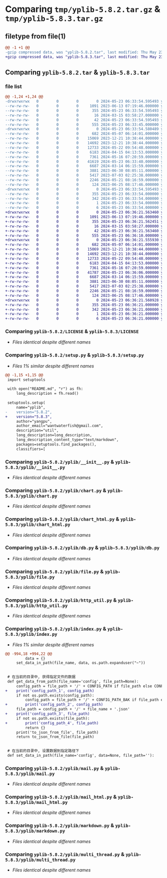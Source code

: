 # Comparing `tmp/yplib-5.8.2.tar.gz` & `tmp/yplib-5.8.3.tar.gz`

## filetype from file(1)

```diff
@@ -1 +1 @@
-gzip compressed data, was "yplib-5.8.2.tar", last modified: Thu May 23 06:33:54 2024, max compression
+gzip compressed data, was "yplib-5.8.3.tar", last modified: Thu May 23 06:36:21 2024, max compression
```

## Comparing `yplib-5.8.2.tar` & `yplib-5.8.3.tar`

### file list

```diff
@@ -1,24 +1,24 @@
-drwxrwxrwx   0        0        0        0 2024-05-23 06:33:54.595493 yplib-5.8.2/
--rw-rw-rw-   0        0        0     1091 2023-06-13 07:19:46.000000 yplib-5.8.2/LICENSE
--rw-rw-rw-   0        0        0      355 2024-05-23 06:33:54.595493 yplib-5.8.2/PKG-INFO
--rw-rw-rw-   0        0        0       16 2024-03-15 03:58:27.000000 yplib-5.8.2/README.md
--rw-rw-rw-   0        0        0       42 2024-05-23 06:33:54.595493 yplib-5.8.2/setup.cfg
--rw-rw-rw-   0        0        0      555 2024-05-23 06:33:45.000000 yplib-5.8.2/setup.py
-drwxrwxrwx   0        0        0        0 2024-05-23 06:33:54.580489 yplib-5.8.2/yplib/
--rw-rw-rw-   0        0        0      682 2024-05-07 06:14:01.000000 yplib-5.8.2/yplib/__init__.py
--rw-rw-rw-   0        0        0    15069 2023-12-21 10:38:44.000000 yplib-5.8.2/yplib/chart.py
--rw-rw-rw-   0        0        0    14692 2023-12-21 10:38:44.000000 yplib-5.8.2/yplib/chart_html.py
--rw-rw-rw-   0        0        0    12733 2024-05-22 09:54:48.000000 yplib-5.8.2/yplib/db.py
--rw-rw-rw-   0        0        0     6183 2024-04-15 04:13:53.000000 yplib-5.8.2/yplib/file.py
--rw-rw-rw-   0        0        0     7361 2024-05-16 07:20:59.000000 yplib-5.8.2/yplib/http_util.py
--rw-rw-rw-   0        0        0    41619 2024-05-23 06:33:40.000000 yplib-5.8.2/yplib/index.py
--rw-rw-rw-   0        0        0     6687 2024-03-14 06:15:59.000000 yplib-5.8.2/yplib/mail.py
--rw-rw-rw-   0        0        0     3881 2023-06-30 08:05:11.000000 yplib-5.8.2/yplib/mail_html.py
--rw-rw-rw-   0        0        0     5417 2023-07-03 02:25:38.000000 yplib-5.8.2/yplib/markdown.py
--rw-rw-rw-   0        0        0     2246 2024-05-21 08:16:59.000000 yplib-5.8.2/yplib/multi_thread.py
--rw-rw-rw-   0        0        0      124 2023-06-25 08:17:46.000000 yplib-5.8.2/yplib/temp.py
-drwxrwxrwx   0        0        0        0 2024-05-23 06:33:54.595493 yplib-5.8.2/yplib.egg-info/
--rw-rw-rw-   0        0        0      355 2024-05-23 06:33:54.000000 yplib-5.8.2/yplib.egg-info/PKG-INFO
--rw-rw-rw-   0        0        0      342 2024-05-23 06:33:54.000000 yplib-5.8.2/yplib.egg-info/SOURCES.txt
--rw-rw-rw-   0        0        0        1 2024-05-23 06:33:54.000000 yplib-5.8.2/yplib.egg-info/dependency_links.txt
--rw-rw-rw-   0        0        0        6 2024-05-23 06:33:54.000000 yplib-5.8.2/yplib.egg-info/top_level.txt
+drwxrwxrwx   0        0        0        0 2024-05-23 06:36:21.563460 yplib-5.8.3/
+-rw-rw-rw-   0        0        0     1091 2023-06-13 07:19:46.000000 yplib-5.8.3/LICENSE
+-rw-rw-rw-   0        0        0      355 2024-05-23 06:36:21.562451 yplib-5.8.3/PKG-INFO
+-rw-rw-rw-   0        0        0       16 2024-03-15 03:58:27.000000 yplib-5.8.3/README.md
+-rw-rw-rw-   0        0        0       42 2024-05-23 06:36:21.563460 yplib-5.8.3/setup.cfg
+-rw-rw-rw-   0        0        0      555 2024-05-23 06:36:10.000000 yplib-5.8.3/setup.py
+drwxrwxrwx   0        0        0        0 2024-05-23 06:36:21.555930 yplib-5.8.3/yplib/
+-rw-rw-rw-   0        0        0      682 2024-05-07 06:14:01.000000 yplib-5.8.3/yplib/__init__.py
+-rw-rw-rw-   0        0        0    15069 2023-12-21 10:38:44.000000 yplib-5.8.3/yplib/chart.py
+-rw-rw-rw-   0        0        0    14692 2023-12-21 10:38:44.000000 yplib-5.8.3/yplib/chart_html.py
+-rw-rw-rw-   0        0        0    12733 2024-05-22 09:54:48.000000 yplib-5.8.3/yplib/db.py
+-rw-rw-rw-   0        0        0     6183 2024-04-15 04:13:53.000000 yplib-5.8.3/yplib/file.py
+-rw-rw-rw-   0        0        0     7361 2024-05-16 07:20:59.000000 yplib-5.8.3/yplib/http_util.py
+-rw-rw-rw-   0        0        0    41787 2024-05-23 06:36:06.000000 yplib-5.8.3/yplib/index.py
+-rw-rw-rw-   0        0        0     6687 2024-03-14 06:15:59.000000 yplib-5.8.3/yplib/mail.py
+-rw-rw-rw-   0        0        0     3881 2023-06-30 08:05:11.000000 yplib-5.8.3/yplib/mail_html.py
+-rw-rw-rw-   0        0        0     5417 2023-07-03 02:25:38.000000 yplib-5.8.3/yplib/markdown.py
+-rw-rw-rw-   0        0        0     2246 2024-05-21 08:16:59.000000 yplib-5.8.3/yplib/multi_thread.py
+-rw-rw-rw-   0        0        0      124 2023-06-25 08:17:46.000000 yplib-5.8.3/yplib/temp.py
+drwxrwxrwx   0        0        0        0 2024-05-23 06:36:21.560928 yplib-5.8.3/yplib.egg-info/
+-rw-rw-rw-   0        0        0      355 2024-05-23 06:36:21.000000 yplib-5.8.3/yplib.egg-info/PKG-INFO
+-rw-rw-rw-   0        0        0      342 2024-05-23 06:36:21.000000 yplib-5.8.3/yplib.egg-info/SOURCES.txt
+-rw-rw-rw-   0        0        0        1 2024-05-23 06:36:21.000000 yplib-5.8.3/yplib.egg-info/dependency_links.txt
+-rw-rw-rw-   0        0        0        6 2024-05-23 06:36:21.000000 yplib-5.8.3/yplib.egg-info/top_level.txt
```

### Comparing `yplib-5.8.2/LICENSE` & `yplib-5.8.3/LICENSE`

 * *Files identical despite different names*

### Comparing `yplib-5.8.2/setup.py` & `yplib-5.8.3/setup.py`

 * *Files 1% similar despite different names*

```diff
@@ -1,15 +1,15 @@
 import setuptools
 
 with open("README.md", "r") as fh:
     long_description = fh.read()
 
 setuptools.setup(
     name="yplib",
-    version="5.8.2",
+    version="5.8.3",
     author="yangpu",
     author_email="wantwaterfish@gmail.com",
     description="util",
     long_description=long_description,
     long_description_content_type="text/markdown",
     packages=setuptools.find_packages(),
     classifiers=[
```

### Comparing `yplib-5.8.2/yplib/__init__.py` & `yplib-5.8.3/yplib/__init__.py`

 * *Files identical despite different names*

### Comparing `yplib-5.8.2/yplib/chart.py` & `yplib-5.8.3/yplib/chart.py`

 * *Files identical despite different names*

### Comparing `yplib-5.8.2/yplib/chart_html.py` & `yplib-5.8.3/yplib/chart_html.py`

 * *Files identical despite different names*

### Comparing `yplib-5.8.2/yplib/db.py` & `yplib-5.8.3/yplib/db.py`

 * *Files identical despite different names*

### Comparing `yplib-5.8.2/yplib/file.py` & `yplib-5.8.3/yplib/file.py`

 * *Files identical despite different names*

### Comparing `yplib-5.8.2/yplib/http_util.py` & `yplib-5.8.3/yplib/http_util.py`

 * *Files identical despite different names*

### Comparing `yplib-5.8.2/yplib/index.py` & `yplib-5.8.3/yplib/index.py`

 * *Files 1% similar despite different names*

```diff
@@ -994,18 +994,22 @@
         data = {}
     set_data_in_path(file_name, data, os.path.expanduser("~"))
 
 
 # 在当前的目录中, 获得指定文件的数据
 def get_data_from_path(file_name='config', file_path=None):
     config_path = file_path + '/' + CONFIG_PATH if file_path else CONFIG_PATH
+    print('config_path_1', config_path)
     if not os.path.exists(config_path):
         config_path = file_path + '/' + CONFIG_PATH_BAK if file_path else CONFIG_PATH_BAK
+        print('config_path_2', config_path)
     file_path = config_path + '/' + file_name + '.json'
+    print('config_path_3', file_path)
     if not os.path.exists(file_path):
+        print('config_path_4', file_path)
         return {}
     print('to_json_from_file', file_path)
     return to_json_from_file(file_path)
 
 
 # 在当前的目录中, 设置数据到指定路径下
 def set_data_in_path(file_name='config', data=None, file_path=''):
```

### Comparing `yplib-5.8.2/yplib/mail.py` & `yplib-5.8.3/yplib/mail.py`

 * *Files identical despite different names*

### Comparing `yplib-5.8.2/yplib/mail_html.py` & `yplib-5.8.3/yplib/mail_html.py`

 * *Files identical despite different names*

### Comparing `yplib-5.8.2/yplib/markdown.py` & `yplib-5.8.3/yplib/markdown.py`

 * *Files identical despite different names*

### Comparing `yplib-5.8.2/yplib/multi_thread.py` & `yplib-5.8.3/yplib/multi_thread.py`

 * *Files identical despite different names*

